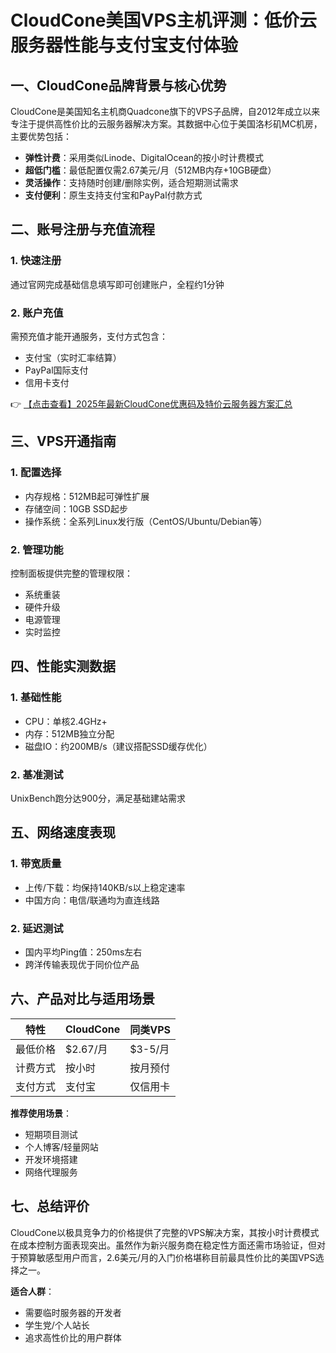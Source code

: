 # CloudCone美国VPS主机评测：低价云服务器性能与支付宝支付体验

## 一、CloudCone品牌背景与核心优势

CloudCone是美国知名主机商Quadcone旗下的VPS子品牌，自2012年成立以来专注于提供高性价比的云服务器解决方案。其数据中心位于美国洛杉矶MC机房，主要优势包括：

- **弹性计费**：采用类似Linode、DigitalOcean的按小时计费模式
- **超低门槛**：最低配置仅需2.67美元/月（512MB内存+10GB硬盘）
- **灵活操作**：支持随时创建/删除实例，适合短期测试需求
- **支付便利**：原生支持支付宝和PayPal付款方式

## 二、账号注册与充值流程

### 1. 快速注册
通过官网完成基础信息填写即可创建账户，全程约1分钟

### 2. 账户充值
需预充值才能开通服务，支付方式包含：
- 支付宝（实时汇率结算）
- PayPal国际支付
- 信用卡支付

👉 [【点击查看】2025年最新CloudCone优惠码及特价云服务器方案汇总](https://bit.ly/Cloudcone)

## 三、VPS开通指南

### 1. 配置选择
- 内存规格：512MB起可弹性扩展
- 存储空间：10GB SSD起步
- 操作系统：全系列Linux发行版（CentOS/Ubuntu/Debian等）

### 2. 管理功能
控制面板提供完整的管理权限：
- 系统重装
- 硬件升级
- 电源管理
- 实时监控

## 四、性能实测数据

### 1. 基础性能
- CPU：单核2.4GHz+
- 内存：512MB独立分配
- 磁盘IO：约200MB/s（建议搭配SSD缓存优化）

### 2. 基准测试
UnixBench跑分达900分，满足基础建站需求

## 五、网络速度表现

### 1. 带宽质量
- 上传/下载：均保持140KB/s以上稳定速率
- 中国方向：电信/联通均为直连线路

### 2. 延迟测试
- 国内平均Ping值：250ms左右
- 跨洋传输表现优于同价位产品

## 六、产品对比与适用场景

| 特性        | CloudCone | 同类VPS   |
|------------|----------|----------|
| 最低价格    | $2.67/月 | $3-5/月  |
| 计费方式    | 按小时    | 按月预付  |
| 支付方式    | 支付宝    | 仅信用卡  |

**推荐使用场景**：
- 短期项目测试
- 个人博客/轻量网站
- 开发环境搭建
- 网络代理服务

## 七、总结评价

CloudCone以极具竞争力的价格提供了完整的VPS解决方案，其按小时计费模式在成本控制方面表现突出。虽然作为新兴服务商在稳定性方面还需市场验证，但对于预算敏感型用户而言，2.6美元/月的入门价格堪称目前最具性价比的美国VPS选择之一。

**适合人群**：
- 需要临时服务器的开发者
- 学生党/个人站长
- 追求高性价比的用户群体